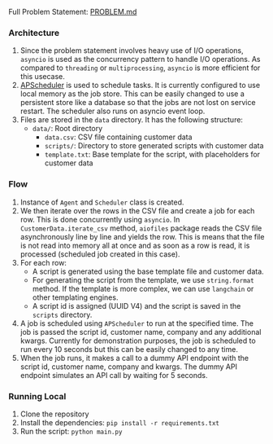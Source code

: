 Full Problem Statement: [PROBLEM.md](PROBLEM.md)

### Architecture
1. Since the problem statement involves heavy use of I/O operations, `asyncio` is used as the concurrency pattern to handle I/O operations. As compared to `threading` or `multiprocessing`, `asyncio` is more efficient for this usecase.
2. [APScheduler](https://github.com/agronholm/apscheduler) is used to schedule tasks. It is currently configured to use local memory as the job store. This can be easily changed to use a persistent store like a database so that the jobs are not lost on service restart. The scheduler also runs on asyncio event loop.
3. Files are stored in the `data` directory. It has the following structure:
    - `data/`: Root directory
        - `data.csv`: CSV file containing customer data
        - `scripts/`: Directory to store generated scripts with customer data
        - `template.txt`: Base template for the script, with placeholders for customer data

### Flow
1. Instance of `Agent` and `Scheduler` class is created.
2. We then iterate over the rows in the CSV file and create a job for each row. This is done concurrently using `asyncio`. In `CustomerData.iterate_csv` method, `aiofiles` package reads the CSV file asynchronously line by line and yields the row. This is means that the file is not read into memory all at once and as soon as a row is read, it is processed (scheduled job created in this case).
3. For each row: 
    - A script is generated using the base template file and customer data.
    - For generating the script from the template, we use `string.format` method. If the template is more complex, we can use `langchain` or other templating engines.
    - A script id is assigned (UUID V4) and the script is saved in the `scripts` directory.
4. A job is scheduled using `APScheduler` to run at the specified time. The job is passed the script id, customer name, company and any additional kwargs. Currently for demonstration purposes, the job is scheduled to run every 10 seconds but this can be easily changed to any time.
5. When the job runs, it makes a call to a dummy API endpoint with the script id, customer name, company and kwargs. The dummy API endpoint simulates an API call by waiting for 5 seconds.

### Running Local
1. Clone the repository
2. Install the dependencies: `pip install -r requirements.txt`
3. Run the script: `python main.py`